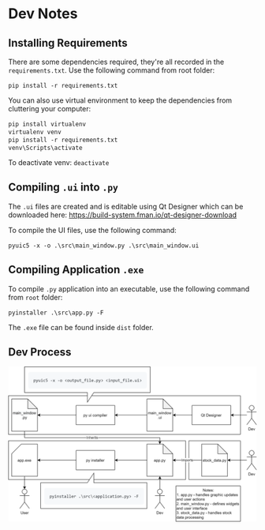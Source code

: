 # Dev Notes

## Installing Requirements
There are some dependencies required, they're all recorded in the `requirements.txt`. Use the following command from root folder:
```
pip install -r requirements.txt
```
You can also use virtual environment to keep the dependencies from cluttering your computer:
```
pip install virtualenv
virtualenv venv
pip install -r requirements.txt
venv\Scripts\activate
```
To deactivate venv: `deactivate`

## Compiling `.ui` into `.py`
The `.ui` files are created and is editable using Qt Designer which can be downloaded here: https://build-system.fman.io/qt-designer-download

To compile the UI files, use the following command:
```
pyuic5 -x -o .\src\main_window.py .\src\main_window.ui
```

## Compiling Application `.exe`
To compile `.py` application into an executable, use the following command from `root` folder:
```
pyinstaller .\src\app.py -F
```
The `.exe` file can be found inside `dist` folder.

## Dev Process
![Dev Process](../asset/img/dev-process-v0.9.png)
